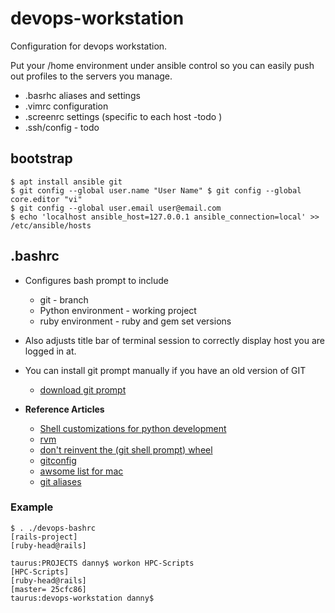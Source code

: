 # devops-workstation

Configuration for devops workstation. 

Put your /home environment under ansible control so you can
easily push out profiles to the servers you manage.

- .basrhc aliases and settings
- .vimrc configuration
- .screenrc settings (specific to each host -todo )
- .ssh/config  - todo

## bootstrap

```
$ apt install ansible git
$ git config --global user.name "User Name" $ git config --global core.editor "vi"
$ git config --global user.email user@email.com
$ echo 'localhost ansible_host=127.0.0.1 ansible_connection=local' >> /etc/ansible/hosts
```

## .bashrc

- Configures bash prompt to include
    - git - branch 
    - Python environment - working project
    - ruby environment - ruby and gem set versions

- Also adjusts title bar of terminal session to correctly display host
 you are logged in at.
- You can install git prompt manually if you have an old version of GIT
    - [download git prompt](https://github.com/git/git/raw/master/contrib/completion/git-prompt.sh)

- **Reference Articles**
    - [Shell customizations for python development](http://cewing.github.io/training.codefellows/lectures/day01/shell.html)
    - [rvm](http://sirupsen.com/get-started-right-with-rvm/)
    - [don't reinvent the (git shell prompt) wheel](http://ithaca.arpinum.org/2013/01/02/git-prompt.html)
    - [gitconfig](https://github.com/jamming/dotfiles/blob/master/git/gitconfig)
    - [awsome list for mac](https://natelandau.com/my-mac-osx-bash_profile/)
    - [git aliases](http://durdn.com/blog/2012/11/22/must-have-git-aliases-advanced-examples/)

### Example 

```
$ . ./devops-bashrc 
[rails-project]
[ruby-head@rails]

taurus:PROJECTS danny$ workon HPC-Scripts
[HPC-Scripts]
[ruby-head@rails]
[master= 25cfc86]
taurus:devops-workstation danny$ 
```

